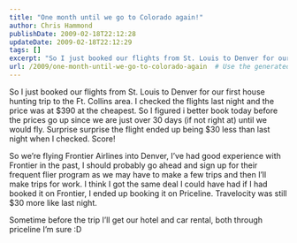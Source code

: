 ```yaml
---
title: "One month until we go to Colorado again!"
author: Chris Hammond
publishDate: 2009-02-18T22:12:28
updateDate: 2009-02-18T22:12:29
tags: []
excerpt: "So I just booked our flights from St. Louis to Denver for our first house hunting trip to the Ft. Collins area. I checked the flights last night and the price was at $390 at the cheapest. So I figured i better book today before the prices go up since we are just over 30 days (if not right at) until we would fly. Surprise surprise the flight ended up being $30 less than last night when I checked. Score!  So we’re flying Frontier Airlines into Denver, I’ve had good experience with Frontier in the past, I should probably go ahead and sign up for their frequent flier program as we may have to make a few trips and then I’ll make trips for work. I think I got the same deal I could have had if I had booked it on Frontier, I ended up booking it on Priceline. Travelocity was still $30 more like last night.  Sometime before the trip I’ll get our hotel and car rental, both through priceline I’m sure :D "
url: /2009/one-month-until-we-go-to-colorado-again  # Use the generated URL with year
---
```

<p>So I just booked our flights from St. Louis to Denver for our first house hunting trip to the Ft. Collins area. I checked the flights last night and the price was at $390 at the cheapest. So I figured i better book today before the prices go up since we are just over 30 days (if not right at) until we would fly. Surprise surprise the flight ended up being $30 less than last night when I checked. Score!</p>  <p>So we’re flying Frontier Airlines into Denver, I’ve had good experience with Frontier in the past, I should probably go ahead and sign up for their frequent flier program as we may have to make a few trips and then I’ll make trips for work. I think I got the same deal I could have had if I had booked it on Frontier, I ended up booking it on Priceline. Travelocity was still $30 more like last night.</p>  <p>Sometime before the trip I’ll get our hotel and car rental, both through priceline I’m sure :D </p>
